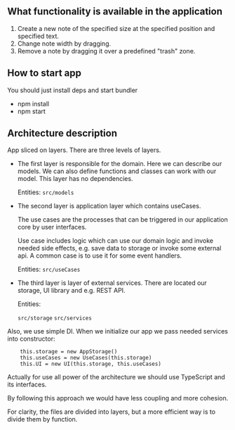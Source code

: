 ## What functionality is available in the application

1. Create a new note of the specified size at the specified position and specified text.
2. Change note width by dragging.
3. Remove a note by dragging it over a predefined "trash" zone.

## How to start app
You should just install deps and start bundler

* npm install
* npm start

## Architecture description

App sliced on layers. There are three levels of layers.

* The first layer is responsible for the domain. Here we can describe our models. We can also define functions and classes 
 can work with our model. This layer has no dependencies.

    Entities: `src/models`


* The second layer is application layer which contains useCases.

  The use cases are the processes that can be triggered in our application core by user interfaces.

  Use case includes logic which can use our domain logic and invoke needed side effects, 
e.g. save data to storage or invoke some external api.
A common case is to use it for some event handlers.

  Entities: `src/useCases`


* The third layer is layer of external services. There are located our storage, UI library and e.g. REST API.

  Entities: 

  `src/storage`
  `src/services`


Also, we use simple DI. When we initialize our app we pass needed services into constructor:

```
    this.storage = new AppStorage()
    this.useCases = new UseCases(this.storage)
    this.UI = new UI(this.storage, this.useCases)
```

Actually for use all power of the architecture we should use TypeScript and its interfaces. 

By following this approach we would have less coupling and more cohesion.

For clarity, the files are divided into layers, but a more efficient way is to divide them by function.
